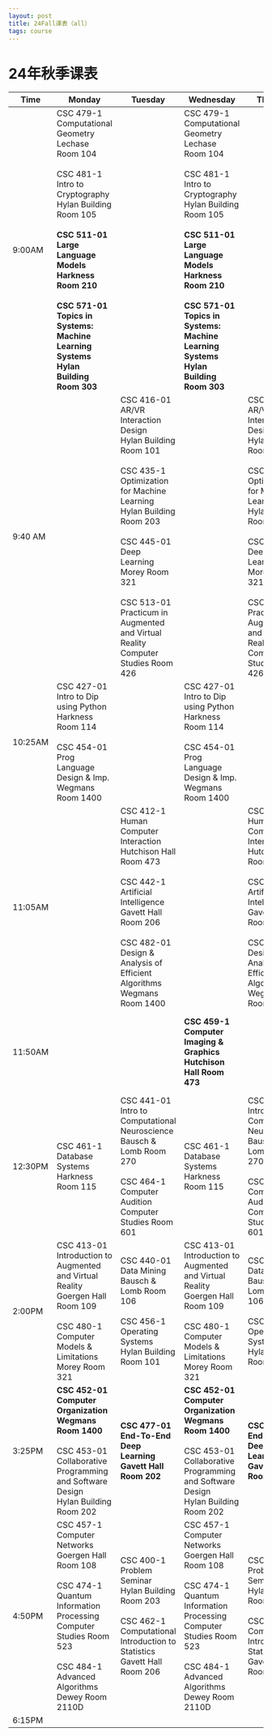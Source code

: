 ```yaml
---
layout: post
title: 24Fall课表（all）
tags: course
---
```

# 24年秋季课表	

| Time     | Monday                               | Tuesday                                 | Wednesday                             | Thursday                               | Friday |
|----------|--------------------------------------|-----------------------------------------|---------------------------------------|----------------------------------------|----------|
| 9:00AM | CSC 479-1<br>Computational Geometry<br>Lechase Room 104<br/><br/>CSC 481-1<br/>Intro to Cryptography<br/>Hylan Building Room 105<br/><br/>**CSC 511-01<br/>Large Language Models<br/>Harkness Room 210<br/>**<br/>**CSC 571-01<br/>Topics in Systems: Machine Learning Systems<br/>Hylan Building Room 303** |                                         | CSC 479-1<br/>Computational Geometry<br/>Lechase Room 104<br/><br/>CSC 481-1<br/>Intro to Cryptography<br/>Hylan Building Room 105<br/><br/>**CSC 511-01<br/>Large Language Models<br/>Harkness Room 210<br/>**<br/>**CSC 571-01<br/>Topics in Systems: Machine Learning Systems<br/>Hylan Building Room 303** |                                        |  |
| 9:40 AM | | CSC 416-01<br>AR/VR Interaction Design<br>Hylan Building Room 101<br><br>CSC 435-1<br>Optimization for Machine Learning<br>Hylan Building Room 203<br><br>CSC 445-01<br>Deep Learning<br>Morey Room 321<br/><br/>CSC 513-01<br/>Practicum in Augmented and Virtual Reality<br/>Computer Studies Room 426 | | CSC 416-01<br>AR/VR Interaction Design<br>Hylan Building Room 101<br/><br>CSC 435-1<br>Optimization for Machine Learning<br>Hylan Building Room 203<br><br>CSC 445-01<br>Deep Learning<br>Morey Room 321<br/><br/>CSC 513-01<br/>Practicum in Augmented and Virtual Reality<br/>Computer Studies Room 426 |  |
| 10:25AM | CSC 427-01<br>Intro to Dip using Python<br>Harkness Room 114<br><br>CSC 454-01<br>Prog Language Design & Imp.<br>Wegmans Room 1400 |                | CSC 427-01<br>Intro to Dip using Python<br>Harkness Room 114<br/><br>CSC 454-01<br>Prog Language Design & Imp.<br>Wegmans Room 1400 ||  |
| 11:05AM  |                                                              | CSC 412-1<br>Human Computer Interaction<br>Hutchison Hall Room 473<br><br>CSC 442-1<br>Artificial Intelligence<br>Gavett Hall Room 206<br/><br/>CSC 482-01<br/>Design & Analysis of Efficient Algorithms<br/>Wegmans Room 1400 |                                        |CSC 412-1<br>Human Computer Interaction<br>Hutchison Hall Room 473<br/><br/>CSC 442-1<br>Artificial Intelligence<br>Gavett Hall Room 206<br/><br/>CSC 482-01<br/>Design & Analysis of Efficient Algorithms<br/>Wegmans Room 1400|  |
| 11:50AM |  ||**CSC 459-1<br/>Computer Imaging & Graphics<br/>Hutchison Hall Room 473**|| **CSC 459-1<br/>Computer Imaging & Graphics<br/>Hutchison Hall Room 473** |
| 12:30PM  | CSC 461-1<br/>Database Systems<br/>Harkness Room 115 | CSC 441-01<br>Intro to Computational Neuroscience<br>Bausch & Lomb Room 270<br/><br/>CSC 464-1<br/>Computer Audition<br/>Computer Studies Room 601 | CSC 461-1<br/>Database Systems<br/>Harkness Room 115 |CSC 441-01<br>Intro to Computational Neuroscience<br>Bausch & Lomb Room 270<br/><br/>CSC 464-1<br/>Computer Audition<br/>Computer Studies Room 601|  |
| 2:00PM   | CSC 413-01<br>Introduction to Augmented and Virtual Reality<br>Goergen Hall Room 109<br><br/>CSC 480-1<br/>Computer Models & Limitations<br/>Morey Room 321 | CSC 440-01<br>Data Mining<br>Bausch & Lomb Room 106<br/><br/>CSC 456-1<br/>Operating Systems<br/>Hylan Building Room 101 | CSC 413-01<br>Introduction to Augmented and Virtual Reality<br>Goergen Hall Room 109<br/><br>CSC 480-1<br/>Computer Models & Limitations<br/>Morey Room 321 |CSC 440-01<br>Data Mining<br>Bausch & Lomb Room 106<br/><br/>CSC 456-1<br/>Operating Systems<br/>Hylan Building Room 101|  |
| 3:25PM   | **CSC 452-01<br>Computer Organization<br>Wegmans Room 1400<br>**<br/>CSC 453-01<br/>Collaborative Programming and Software Design<br/>Hylan Building Room 202 | **CSC 477-01<br>End-To-End Deep Learning<br>Gavett Hall Room 202** | **CSC 452-01<br>Computer Organization<br>Wegmans Room 1400<br/>**<br/>CSC 453-01<br/>Collaborative Programming and Software Design<br/>Hylan Building Room 202 | **CSC 477-01<br>End-To-End Deep Learning<br>Gavett Hall Room 202** |  |
| 4:50PM   | CSC 457-1<br>Computer Networks<br>Goergen Hall Room 108<br/><br/>CSC 474-1<br/>Quantum Information Processing<br/>Computer Studies Room 523<br/><br/>CSC 484-1<br/>Advanced Algorithms<br/>Dewey Room 2110D | CSC 400-1<br>Problem Seminar<br>Hylan Building Room 203<br/><br/>CSC 462-1<br/>Computational Introduction to Statistics<br/>Gavett Hall Room 206 | CSC 457-1<br/>Computer Networks<br/>Goergen Hall Room 108<br/><br/>CSC 474-1<br/>Quantum Information Processing<br/>Computer Studies Room 523<br/><br/>CSC 484-1<br/>Advanced Algorithms<br/>Dewey Room 2110D | CSC 400-1<br>Problem Seminar<br>Hylan Building Room 203<br/><br/>CSC 462-1<br/>Computational Introduction to Statistics<br/>Gavett Hall Room 206 |  |
| 6:15PM |  |  |  |  |  |
